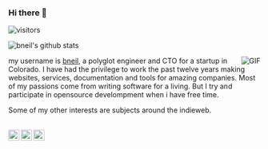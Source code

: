 ### Hi there 👋

![visitors](https://visitor-badge.glitch.me/badge?page_id=bneil.bneil&left_color=green&right_color=red)
<p/>

![bneil's github stats](https://github-readme-stats.vercel.app/api?username=bneil&show_icons=true&theme=dark)

<img align="right" alt="GIF" src="https://i.imgur.com/2iPevsU.gif" />

my username is [bneil](https://bneil.me/), a polyglot engineer and CTO for a startup in Colorado. I have had the privilege to work the past twelve years making websites, services, documentation and tools for amazing companies. Most of my passions come from writing software for a living. But I try and participate in opensource develompment when i have free time. 

Some of my other interests are subjects around the indieweb.


<br/>
<a href="https://www.instagram.com/roll4dev/">
  <img align="left" alt="instagram" width="22px" src="https://raw.githubusercontent.com/hussainweb/hussainweb/main/icons/instagram.png" />
</a>
<a href="https://twitter.com/benneil">
  <img align="left" alt="twitter" width="22px" src="https://raw.githubusercontent.com/peterthehan/peterthehan/master/assets/twitter.svg" />
</a>
<a href="https://www.linkedin.com/in/readyplayer1/">
  <img align="left" alt="linkedin" width="22px" src="https://raw.githubusercontent.com/peterthehan/peterthehan/master/assets/linkedin.svg" />
</a>

<!--
**bneil/bneil** is a ✨ _special_ ✨ repository because its `README.md` (this file) appears on your GitHub profile.

Here are some ideas to get you started:

- 🔭 I’m currently working on ...
- 🌱 I’m currently learning ...
- 👯 I’m looking to collaborate on ...
- 🤔 I’m looking for help with ...
- 💬 Ask me about ...
- 📫 How to reach me: ...
- 😄 Pronouns: ...
- ⚡ Fun fact: ...
-->
